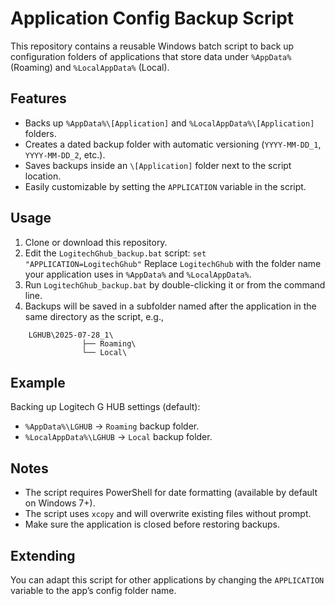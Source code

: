# Application Config Backup Script
This repository contains a reusable Windows batch script to back up configuration folders of applications that store data under `%AppData%` (Roaming) and `%LocalAppData%` (Local).

## Features
- Backs up `%AppData%\[Application]` and `%LocalAppData%\[Application]` folders.
- Creates a dated backup folder with automatic versioning (`YYYY-MM-DD_1`, `YYYY-MM-DD_2`, etc.).
- Saves backups inside an `\[Application]` folder next to the script location.
- Easily customizable by setting the `APPLICATION` variable in the script.
## Usage
1. Clone or download this repository.
2. Edit the `LogitechGhub_backup.bat` script:
    `set "APPLICATION=LogitechGhub"`
    Replace `LogitechGhub` with the folder name your application uses in `%AppData%` and `%LocalAppData%`.
3. Run `LogitechGhub_backup.bat` by double-clicking it or from the command line.
4. Backups will be saved in a subfolder named after the application in the same directory as the script, e.g.,
```
	LGHUB\2025-07-28_1\
				├── Roaming\
				└── Local\
```
## Example
Backing up Logitech G HUB settings (default):
- `%AppData%\LGHUB` → `Roaming` backup folder.
- `%LocalAppData%\LGHUB` → `Local` backup folder.
## Notes
- The script requires PowerShell for date formatting (available by default on Windows 7+).
- The script uses `xcopy` and will overwrite existing files without prompt.
- Make sure the application is closed before restoring backups.
## Extending
You can adapt this script for other applications by changing the `APPLICATION` variable to the app’s config folder name.